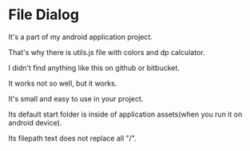 # File Dialog

It's a part of my android application project.

That's why there is utils.js file with colors and dp calculator.

I didn't find anything like this on github or bitbucket.

It works not so well, but it works.

It's small and easy to use in your project.

Its default start folder is inside of application assets(when you run it on android device).

Its filepath text does not replace all "/".
